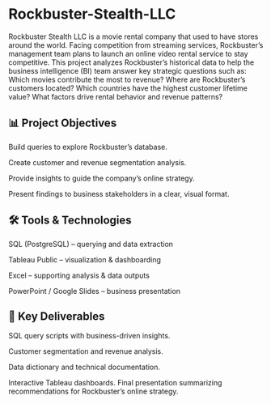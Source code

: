 # Rockbuster-Stealth-LLC
Rockbuster Stealth LLC is a movie rental company that used to have stores around the world. Facing competition from streaming services, Rockbuster’s management team plans to launch an online video rental service to stay competitive.
This project analyzes Rockbuster’s historical data to help the business intelligence (BI) team answer key strategic questions such as:
Which movies contribute the most to revenue?
Where are Rockbuster’s customers located?
Which countries have the highest customer lifetime value?
What factors drive rental behavior and revenue patterns?

## 📊 Project Objectives

Build queries to explore Rockbuster’s database.

Create customer and revenue segmentation analysis.

Provide insights to guide the company’s online strategy.

Present findings to business stakeholders in a clear, visual format.

## 🛠️ Tools & Technologies

SQL (PostgreSQL) – querying and data extraction

Tableau Public – visualization & dashboarding

Excel – supporting analysis & data outputs

PowerPoint / Google Slides – business presentation

## 🚀 Key Deliverables

SQL query scripts with business-driven insights.

Customer segmentation and revenue analysis.

Data dictionary and technical documentation.

Interactive Tableau dashboards.
Final presentation summarizing recommendations for Rockbuster’s online strategy.

